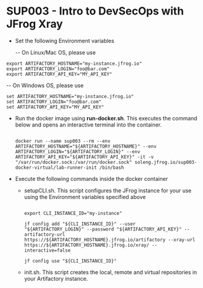 # SUP003 - Intro to DevSecOps with JFrog Xray

- Set the following Environment variables

  -- On Linux/Mac OS, please use

 ```
 export ARTIFACTORY_HOSTNAME="my-instance.jfrog.io"
 export ARTIFACTORY_LOGIN="foo@bar.com"
 export ARTIFACTORY_API_KEY="MY_API_KEY"
 
 ```

  -- On Windows OS, please use

  ```
  set ARTIFACTORY_HOSTNAME="my-instance.jfrog.io"
  set ARTIFACTORY_LOGIN="foo@bar.com"
  set ARTIFACTORY_API_KEY="MY_API_KEY"
  
  ```

- Run the docker image using **run-docker.sh**. This executes the command below and opens an interactive terminal into the container. 

  ```
  
  docker run --name sup003 --rm --env ARTIFACTORY_HOSTNAME="${ARTIFACTORY_HOSTNAME}" --env ARTIFACTORY_LOGIN="${ARTIFACTORY_LOGIN}" --env ARTIFACTORY_API_KEY="${ARTIFACTORY_API_KEY}" -it -v "/var/run/docker.sock:/var/run/docker.sock" soleng.jfrog.io/sup003-docker-virtual/lab-runner-init /bin/bash

  ```
  
- Execute the following commands inside the docker container

  - setupCLI.sh. This script configures the JFrog instance for your use using the Environment variables specified above
  
    ```
    
    export CLI_INSTANCE_ID="my-instance"

    jf config add "${CLI_INSTANCE_ID}" --user "${ARTIFACTORY_LOGIN}" --password "${ARTIFACTORY_API_KEY}" --artifactory-url https://${ARTIFACTORY_HOSTNAME}.jfrog.io/artifactory --xray-url https://${ARTIFACTORY_HOSTNAME}.jfrog.io/xray/ --interactive=false

    jf config use "${CLI_INSTANCE_ID}"

    ```
    
  - init.sh. This script creates the local, remote and virtual repositories in your Artifactory instance.
